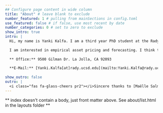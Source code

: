 ```yaml
---
## Configure page content in wide column
title: "About" # leave blank to exclude
number_featured: 1 # pulling from mainSections in config.toml
use_featured: false # if false, use most recent by date
number_categories: 0 # set to zero to exclude
show_intro: true
intro: |
  Hi, my name is Yanki Kalfa. I am a third year PhD student at the Rady School of Management at UC, San Diego. I hold a BA from the Pennsylvania State University and an MA from the Johns Hopkins University- SAIS. I was born in Turkey and speak English, French, and Turkish. I worked at the International Monetary Fund (IMF) and visited the Democratic Republic of Congo on official capacity.
  
  I am interested in empirical asset pricing and forecasting. I think that forecasting need not be a magic 8 ball but a tool in the decision making process. Currently, I am researching the predictablity of firm profits an its implications to asset price fluctuations. 
  
  ** Office:** 9500 Gilman Dr. La Jolla, CA 92093
  
  **E-Mail:** [Yanki.Kalfa[at]rady.ucsd.edu](mailto:Yanki.Kalfa@rady.ucsd.edu)
  
show_outro: false
outro: |
  <i class="fas fa-glass-cheers pr2"></i>Sincere thanks to [Maëlle Salmon](https://masalmon.eu/) for her help naming this Hugo theme!
---
```


** index doesn't contain a body, just front matter above.
See about/list.html in the layouts folder **